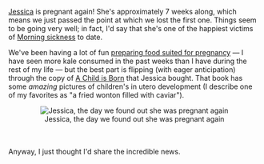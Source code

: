 <a href="http://jeskybera.blogspot.com">Jessica</a> is pregnant again!  She's approximately 7 weeks along, which means we just passed the point at which we lost the first one.  Things seem to be going very well; in fact, I'd say that she's one of the happiest victims of <a href="http://www.americanpregnancy.org/pregnancyhealth/morningsickness.html">Morning sickness</a> to date.

We've been having a lot of fun <a href="http://jeskybera.blogspot.com/2007/11/spuds-favorite-foods-part-i.html">preparing food suited for pregnancy</a> &mdash; I have seen more kale consumed in the past weeks than I have during the rest of my life &mdash; but the best part is flipping (with eager anticipation) through the copy of <a href="http://www.amazon.com/Child-Born-Lennart-Nilsson/dp/0385337558">A Child is Born</a> that Jessica bought.  That book has some <em>amazing</em> pictures of children's in utero development (I describe one of my favorites as "a fried wonton filled with caviar").

<div style="text-align:center;"><img src="//threebrothers.org/brendan/blog/files/jessica-preggers.jpg" alt="Jessica, the day we found out she was pregnant again" /><br />Jessica, the day we found out she was pregnant again</div><br /><br />

Anyway, I just thought I'd share the incredible news.